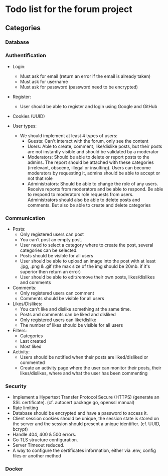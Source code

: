 # Todo list for the forum project

## Categories

### Database

### Authentification

- Login:
  - Must ask for email (return an error if the email is already taken)
  - Must ask for username
  - Must ask for password (password need to be encrypted)
- Register:
  - User should be able to register and login using Google and GitHub
- Cookies (UUID)

- User types:
  - We should implement at least 4 types of users:
    - Guests: Can't interact with the forum, only see the content
    - Users: Able to create, comment, like/dislike posts, but their posts are not instantly visible and should be validated by a moderator
    - Moderators: Should be able to delete or report posts to the admins. The report should be attached with these categories (irrelevant, obscene, illegal or insulting). Users can become moderators by requesting it, admins should be able to accept or not that role
    - Administrators: Should be able to change the role of any users. Receive reports from moderators and be able to respond. Be able to respond to moderators role requests from users. Administrators should also be able to delete posts and comments. But also be able to create and delete categories

### Communication

- Posts:
  - Only registered users can post
  - You can't post an empty post.
  - User need to select a category where to create the post, several categories can be selected.
  - Posts should be visible for all users
  - User should be able to upload an image into the post with at least .jpg, .png & .gif (the max size of the img should be 20mb. if it's superior then return an error)
  - User should be able to edit/remove their own posts, likes/dislikes and comments
- Comments:
  - Only registered users can comment
  - Comments should be visible for all users
- Likes/Dislikes:
  - You can't like and dislike something at the same time.
  - Posts and comments can be liked and disliked
  - Only registered users can like/dislike
  - The number of likes should be visible for all users
- Filters:
  - Categories
  - Last created
  - Most liked
- Activity:
  - Users should be notified when their posts are liked/disliked or commented
  - Create an activity page where the user can monitor their posts, their likes/dislikes, where and what the user has been commenting

### Security

- Implement a Hypertext Transfer Protocol Secure (HTTPS) (generate an SSL certificate). (cf. autocert package go, openssl manual)
- Rate limiting
- Database should be encrypted and have a password to access it.
- Client session cookies should be unique, the session state is stored on the server and the session should present a unique identifier. (cf. UUID, bcrypt)
- Handle 404, 400 & 500 errors.
- Go TLS structure configuration.
- Server Timeout reduced.
- A way to configure the certificates information, either via .env, config files or another method

### Docker
